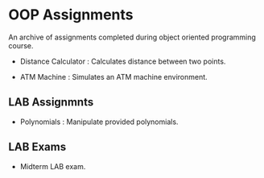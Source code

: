 # OOP Assignments
An archive of assignments completed during object oriented programming course.

- Distance Calculator : 
  Calculates distance between two points.
  
- ATM Machine :
  Simulates an ATM machine environment.
  
## LAB Assignmnts
- Polynomials :
  Manipulate provided polynomials.
  
## LAB Exams
- Midterm LAB exam.
